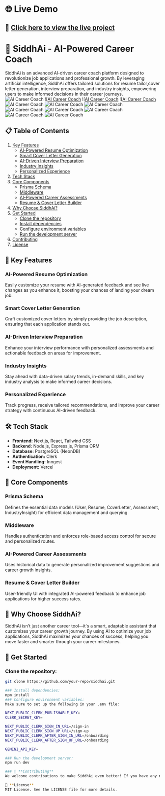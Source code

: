 # 🌐 **Live Demo**  
## 🔗 [Click here to view the live project](https://siddhai-riyahablanis-projects.vercel.app/)

# 🚀 **SiddhAi - AI-Powered Career Coach**

SiddhAi is an advanced AI-driven career coach platform designed to revolutionize job applications and professional growth. By leveraging artificial intelligence, SiddhAi offers tailored solutions for resume tailor,cover letter generation, interview preparation, and industry insights, empowering users to make informed decisions in their career journeys.
![AI Career Coach](https://github.com/RiyaHablani/SiddhAi/blob/169bcdee7ebdd0a37a3ef6914ac5d6d9bf42d3f6/image1.png)
![[AI Career Coach](https://github.com/RiyaHablani/SiddhAi/blob/0388eddd6698989bfbf15bceee7fd3f7c5aa08ca/image2.png) 
![[AI Career Coach](https://github.com/RiyaHablani/SiddhAi/blob/0388eddd6698989bfbf15bceee7fd3f7c5aa08ca/image3.png) 
![[AI Career Coach](https://github.com/RiyaHablani/SiddhAi/blob/0388eddd6698989bfbf15bceee7fd3f7c5aa08ca/image4.png) 
![AI Career Coach](https://github.com/RiyaHablani/SiddhAi/blob/169bcdee7ebdd0a37a3ef6914ac5d6d9bf42d3f6/image5.png)
![AI Career Coach](https://github.com/RiyaHablani/SiddhAi/blob/169bcdee7ebdd0a37a3ef6914ac5d6d9bf42d3f6/image6.png)
![AI Career Coach](https://github.com/RiyaHablani/SiddhAi/blob/169bcdee7ebdd0a37a3ef6914ac5d6d9bf42d3f6/image7.png)
![AI Career Coach](https://github.com/RiyaHablani/SiddhAi/blob/169bcdee7ebdd0a37a3ef6914ac5d6d9bf42d3f6/image8.png)
![AI Career Coach](https://github.com/RiyaHablani/SiddhAi/blob/169bcdee7ebdd0a37a3ef6914ac5d6d9bf42d3f6/image9.png)
![AI Career Coach](https://github.com/RiyaHablani/SiddhAi/blob/169bcdee7ebdd0a37a3ef6914ac5d6d9bf42d3f6/image10.png)
![AI Career Coach](https://github.com/RiyaHablani/SiddhAi/blob/169bcdee7ebdd0a37a3ef6914ac5d6d9bf42d3f6/image11.png)
![AI Career Coach](https://github.com/RiyaHablani/SiddhAi/blob/169bcdee7ebdd0a37a3ef6914ac5d6d9bf42d3f6/image12.png)

## 📋 **Table of Contents**

1. [Key Features](#key-features)
   - [AI-Powered Resume Optimization](#ai-powered-resume-optimization)
   - [Smart Cover Letter Generation](#smart-cover-letter-generation)
   - [AI-Driven Interview Preparation](#ai-driven-interview-preparation)
   - [Industry Insights](#industry-insights)
   - [Personalized Experience](#personalized-experience)
2. [Tech Stack](#tech-stack)
3. [Core Components](#core-components)
   - [Prisma Schema](#prisma-schema)
   - [Middleware](#middleware)
   - [AI-Powered Career Assessments](#ai-powered-career-assessments)
   - [Resume & Cover Letter Builder](#resume--cover-letter-builder)
4. [Why Choose SiddhAi?](#why-choose-siddhai)
5. [Get Started](#get-started)
   - [Clone the repository](#clone-the-repository)
   - [Install dependencies](#install-dependencies)
   - [Configure environment variables](#configure-environment-variables)
   - [Run the development server](#run-the-development-server)
6. [Contributing](#contributing)
7. [License](#license)

## 🚀 **Key Features**

### AI-Powered Resume Optimization
Easily customize your resume with AI-generated feedback and see live changes as you enhance it, boosting your chances of landing your dream job.

### Smart Cover Letter Generation
Craft customized cover letters by simply providing the job description, ensuring that each application stands out.

### AI-Driven Interview Preparation
Enhance your interview performance with personalized assessments and actionable feedback on areas for improvement.

### Industry Insights
Stay ahead with data-driven salary trends, in-demand skills, and key industry analysis to make informed career decisions.

### Personalized Experience
Track progress, receive tailored recommendations, and improve your career strategy with continuous AI-driven feedback.

## 🛠️ **Tech Stack**

- **Frontend:** Next.js, React, Tailwind CSS
- **Backend:** Node.js, Express.js, Prisma ORM
- **Database:** PostgreSQL (NeonDB)
- **Authentication:** Clerk
- **Event Handling:** Inngest
- **Deployment:** Vercel

## 📌 **Core Components**

### Prisma Schema
Defines the essential data models (User, Resume, CoverLetter, Assessment, IndustryInsight) for efficient data management and querying.

### Middleware
Handles authentication and enforces role-based access control for secure and personalized routes.

### AI-Powered Career Assessments
Uses historical data to generate personalized improvement suggestions and career growth insights.

### Resume & Cover Letter Builder
User-friendly UI with integrated AI-powered feedback to enhance job applications for higher success rates.

## 📢 **Why Choose SiddhAi?**

SiddhAi isn't just another career tool—it's a smart, adaptable assistant that customizes your career growth journey. By using AI to optimize your job applications, SiddhAi maximizes your chances of success, helping you move faster and smarter through your career milestones.

## 🚀 **Get Started**

### Clone the repository:
```bash
git clone https://github.com/your-repo/siddhai.git

### Install dependencies:
npm install
### Configure environment variables:
Make sure to set up the following in your .env file:

NEXT_PUBLIC_CLERK_PUBLISHABLE_KEY=
CLERK_SECRET_KEY=

NEXT_PUBLIC_CLERK_SIGN_IN_URL=/sign-in
NEXT_PUBLIC_CLERK_SIGN_UP_URL=/sign-up
NEXT_PUBLIC_CLERK_AFTER_SIGN_IN_URL=/onboarding
NEXT_PUBLIC_CLERK_AFTER_SIGN_UP_URL=/onboarding

GEMINI_API_KEY=

### Run the development server:
npm run dev

### 🤝 **Contributing**
We welcome contributions to make SiddhAi even better! If you have any new feature suggestions, or improvements, feel free to submit a PR.

📜 **License**
MIT License. See the LICENSE file for more details.
